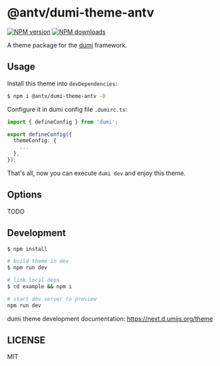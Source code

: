 # @antv/dumi-theme-antv

[![NPM version](https://img.shields.io/npm/v/@antv/dumi-theme-antv.svg?style=flat)](https://npmjs.org/package/@antv/dumi-theme-antv)
[![NPM downloads](http://img.shields.io/npm/dm/@antv/dumi-theme-antv.svg?style=flat)](https://npmjs.org/package/@antv/dumi-theme-antv)

A theme package for the [dumi](https://next.d.umijs.org) framework.

## Usage

Install this theme into `devDependencies`:

```bash
$ npm i @antv/dumi-theme-antv -D
```

Configure it in dumi config file `.dumirc.ts`:

```ts
import { defineConfig } from 'dumi';

export defineConfig({
  themeConfig: {
    ...
  },
});
```

That's all, now you can execute `dumi dev` and enjoy this theme.

## Options

TODO

## Development

```bash
$ npm install
```

```bash
# build theme in dev
$ npm run dev

# link local deps
$ cd example && npm i

# start dev server to preview
npm run dev
```

dumi theme development documentation: https://next.d.umijs.org/theme

## LICENSE

MIT
